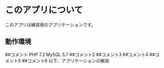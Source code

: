 # このアプリについて
このアプリは練習用のアプリケーションです。

## 動作環境
##コメント
PHP 7.2
MySQL 5.7
##コメント2
##コメント3
##コメント4
##コメント5
##コメント6
以下、アプリケーションの解説
